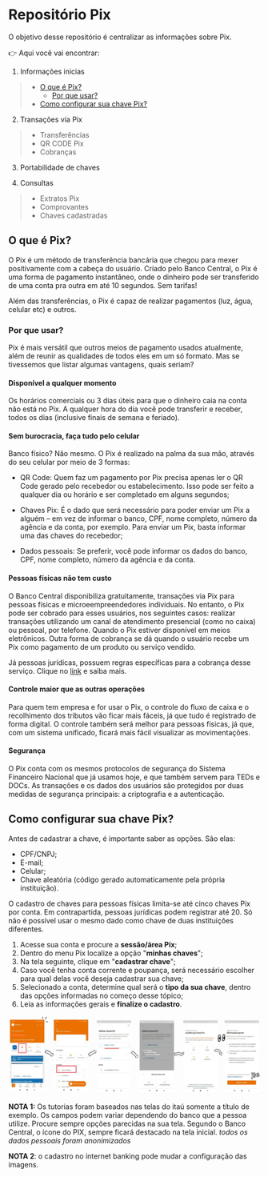 # Repositório Pix

O objetivo desse repositório é centralizar as informações sobre Pix.



:point_right: Aqui você vai encontrar:
 
 1.  Informações inicias
   > -  [O que é Pix?](#o-que-e-pix-?)
   >     -  [Por que usar?](#por-que-usar)
   > -  [Como configurar sua chave Pix?](#como-configurar-sua-chave-pix)
      
2. Transações via Pix
> - Transferências
> - QR CODE Pix
> - Cobranças

3. Portabilidade de chaves

4. Consultas
> - Extratos Pix
> - Comprovantes 
> - Chaves cadastradas


## O que é Pix?

O Pix é um método de transferência bancária que chegou para mexer positivamente com a cabeça do usuário. Criado pelo Banco Central, o Pix é uma forma de pagamento instantâneo, onde o dinheiro pode ser transferido de uma conta pra outra em até 10 segundos. Sem tarifas! 

Além das transferências, o Pix é capaz de realizar pagamentos (luz, água, celular etc) e outros.


### Por que usar?

Pix é mais versátil que outros meios de pagamento usados atualmente, além de reunir as qualidades de todos eles em um só formato. Mas se tivessemos que listar algumas vantagens, quais seriam?

#### Disponível a qualquer momento
 
Os horários comerciais ou 3 dias úteis para que o dinheiro caia na conta não está no Pix. A qualquer hora do dia você pode transferir e receber, todos os dias (inclusive finais de semana e feriado). 

#### Sem burocracia, faça tudo pelo celular

Banco físico? Não mesmo. O Pix é realizado na palma da sua mão, através do seu celular por meio de 3 formas: 

- QR Code: Quem faz um pagamento por Pix precisa apenas ler o QR Code gerado pelo recebedor ou estabelecimento. Isso pode ser feito a qualquer dia ou horário e ser completado em alguns segundos;

- Chaves Pix: É o dado que será necessário para poder enviar um Pix a alguém – em vez de informar o banco, CPF, nome completo, número da agência e da conta, por exemplo. Para enviar um Pix, basta informar uma das chaves do recebedor; 

- Dados pessoais: Se preferir, você pode informar os dados do banco, CPF, nome completo, número da agência e da conta.

#### Pessoas físicas não tem custo 
O Banco Central disponibiliza gratuitamente, transações via Pix para pessoas físicas e microeempreendedores individuais. No entanto, o Pix pode ser cobrado para esses usuários, nos seguintes casos: realizar transações utilizando um canal de atendimento presencial (como no caixa) ou pessoal, por telefone. Quando o Pix estiver disponível em meios eletrônicos. Outra forma de cobrança se dá quando o usuário recebe um Pix como pagamento de um produto ou serviço vendido. 

Já pessoas jurídicas, possuem regras específicas para a cobrança desse serviço. Clique no [link](https://vocesa.abril.com.br/dinheiro/veja-quanto-os-empreendedores-pagam-de-taxa-para-usar-o-pix/) e saiba mais. 


#### Controle maior que as outras operações

Para quem tem empresa e for usar o Pix, o controle do fluxo de caixa e o recolhimento dos tributos vão ficar mais fáceis, já que tudo é registrado de forma digital. O controle também será melhor para pessoas físicas, já que, com um sistema unificado, ficará mais fácil visualizar as movimentações.

#### Segurança
O Pix conta com os mesmos protocolos de segurança do Sistema Financeiro Nacional que já usamos hoje, e que também servem para TEDs e DOCs. As transações e os dados dos usuários são protegidos por duas medidas de segurança principais: a criptografia e a autenticação.


## Como configurar sua chave Pix?

Antes de cadastrar a chave, é importante saber as opções. São elas:
- CPF/CNPJ;
- E-mail;
- Celular;
- Chave aleatória (código gerado automaticamente pela própria instituição).

O cadastro de chaves para pessoas físicas limita-se até cinco chaves Pix por conta. Em contrapartida, pessoas jurídicas podem registrar até 20. Só não é possível usar o mesmo dado como chave de duas instituições diferentes.

1. Acesse sua conta e procure a **sessão/área Pix**;
2. Dentro do menu Pix localize a opção "**minhas chaves**";
3. Na tela seguinte, clique em "**cadastrar chave**";
4. Caso você tenha conta corrente e poupança, será necessário escolher para qual delas você deseja cadastrar sua chave;
5. Selecionado a conta, determine qual será o **tipo da sua chave**, dentro das opções informadas no começo desse tópico;
6. Leia as informações gerais e **finalize o cadastro**. 

![passos chave pix](https://github.com/Sherillyn/pix-tutorial/blob/main/assets/imagem1.jpeg)








**NOTA 1:** Os tutorias foram baseados nas telas do itaú somente a título de exemplo. Os campos podem variar dependendo do banco que a pessoa utilize. Procure sempre opções parecidas na sua tela. Segundo o Banco Central, o ícone do PIX, sempre ficará destacado na tela inicial. 
*todos os dados pessoais foram anonimizados*

**NOTA 2**: o cadastro no internet banking pode mudar a configuração das imagens.
 
 
 

